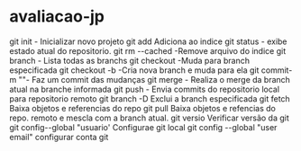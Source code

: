 # avaliacao-jp

git init - Inicializar novo projeto
git add<filename ou.> Adiciona ao indice
git status  - exibe estado atual do repositorio.
git rm --cached <file> -Remove arquivo do indice
git branch - Lista todas as branchs
git checkout <branchaname>  -Muda para branch especificada
git checkout -b <branchaname> -Cria nova branch e muda para ela
git commit-m "<description>"- Faz um commit das mudanças
git merge - Realiza o merge da branch atual na branche informada
git push - Envia commits do repositorio local para repositorio remoto
git branch -D <branchname> Exclui a branch especificada
git fetch Baixa objetos e referencias do repo
git pull Baixa objetos e refencias do repo. remoto e mescla com a branch atual.
git versio  Verificar versão da git
git config--global "usuario'  Configurae git local
git config --global "user email" configurar conta git
